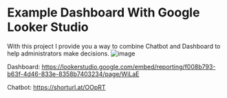 # Example Dashboard With Google Looker Studio
With this project I provide you a way to combine Chatbot and Dashboard to help administrators make decisions.
![image](https://github.com/user-attachments/assets/891d900b-dfcf-4036-aee5-e7c45e886362)

Dashboard: https://lookerstudio.google.com/embed/reporting/f008b793-b63f-4d46-833e-8358b7403234/page/WiLaE

Chatbot: https://shorturl.at/OOpRT
